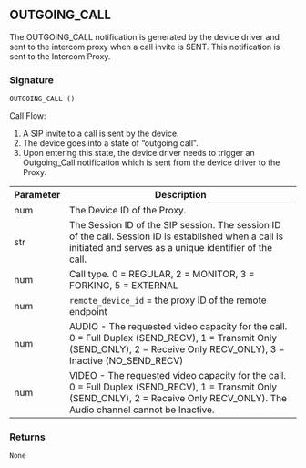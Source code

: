 ## OUTGOING\_CALL

The OUTGOING\_CALL notification is generated by the device driver and sent to the intercom proxy when a call invite is SENT. This notification is sent to the Intercom Proxy. 


### Signature

`OUTGOING_CALL ()`


Call Flow:

1. A SIP invite to a call is sent by the device.
2. The device goes into a state of “outgoing call”.
3. Upon entering this state, the device driver needs to trigger an Outgoing\_Call notification which is sent from the device driver to the Proxy.



| Parameter | Description |
| --- | --- |
| num | The Device ID of the Proxy. |
| str | The Session ID of the SIP session. The session ID of the call. Session ID is established when a call is initiated and serves as a unique identifier of the call. |
| num | Call type. 0 = REGULAR, 2 = MONITOR, 3 = FORKING, 5 = EXTERNAL |
| num | `remote_device_id` = the proxy ID of the remote endpoint |
| num | AUDIO - The requested video capacity for the call. 0 = Full Duplex (SEND\_RECV), 1 = Transmit Only (SEND\_ONLY), 2 = Receive Only RECV\_ONLY), 3 = Inactive (NO\_SEND\_RECV)  |
| num | VIDEO - The requested video capacity for the call. 0 = Full Duplex (SEND\_RECV), 1 = Transmit Only (SEND\_ONLY), 2 = Receive Only RECV\_ONLY). The Audio channel cannot be Inactive.|


### Returns
`None`
